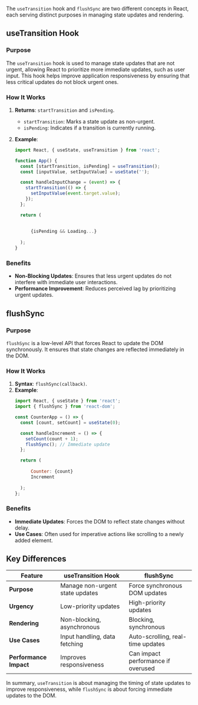 The `useTransition` hook and `flushSync` are two different concepts in React, each serving distinct purposes in managing state updates and rendering.

## useTransition Hook

### Purpose
The `useTransition` hook is used to manage state updates that are not urgent, allowing React to prioritize more immediate updates, such as user input. This hook helps improve application responsiveness by ensuring that less critical updates do not block urgent ones.

### How It Works
1. **Returns**: `startTransition` and `isPending`.
   - `startTransition`: Marks a state update as non-urgent.
   - `isPending`: Indicates if a transition is currently running.

2. **Example**:
   ```jsx
   import React, { useState, useTransition } from 'react';

   function App() {
     const [startTransition, isPending] = useTransition();
     const [inputValue, setInputValue] = useState('');

     const handleInputChange = (event) => {
       startTransition(() => {
         setInputValue(event.target.value);
       });
     };

     return (
       
         
         {isPending && Loading...}
       
     );
   }
   ```

### Benefits
- **Non-Blocking Updates**: Ensures that less urgent updates do not interfere with immediate user interactions.
- **Performance Improvement**: Reduces perceived lag by prioritizing urgent updates.

## flushSync

### Purpose
`flushSync` is a low-level API that forces React to update the DOM synchronously. It ensures that state changes are reflected immediately in the DOM.

### How It Works
1. **Syntax**: `flushSync(callback)`.
2. **Example**:
   ```jsx
   import React, { useState } from 'react';
   import { flushSync } from 'react-dom';

   const CounterApp = () => {
     const [count, setCount] = useState(0);

     const handleIncrement = () => {
       setCount(count + 1);
       flushSync(); // Immediate update
     };

     return (
       
         Counter: {count}
         Increment
       
     );
   };
   ```

### Benefits
- **Immediate Updates**: Forces the DOM to reflect state changes without delay.
- **Use Cases**: Often used for imperative actions like scrolling to a newly added element.

## Key Differences

| Feature                  | useTransition Hook                   | flushSync                         |
|--------------------------|--------------------------------------|-----------------------------------|
| **Purpose**              | Manage non-urgent state updates     | Force synchronous DOM updates     |
| **Urgency**              | Low-priority updates                | High-priority updates             |
| **Rendering**            | Non-blocking, asynchronous          | Blocking, synchronous             |
| **Use Cases**            | Input handling, data fetching       | Auto-scrolling, real-time updates |
| **Performance Impact**   | Improves responsiveness             | Can impact performance if overused |

In summary, `useTransition` is about managing the timing of state updates to improve responsiveness, while `flushSync` is about forcing immediate updates to the DOM.